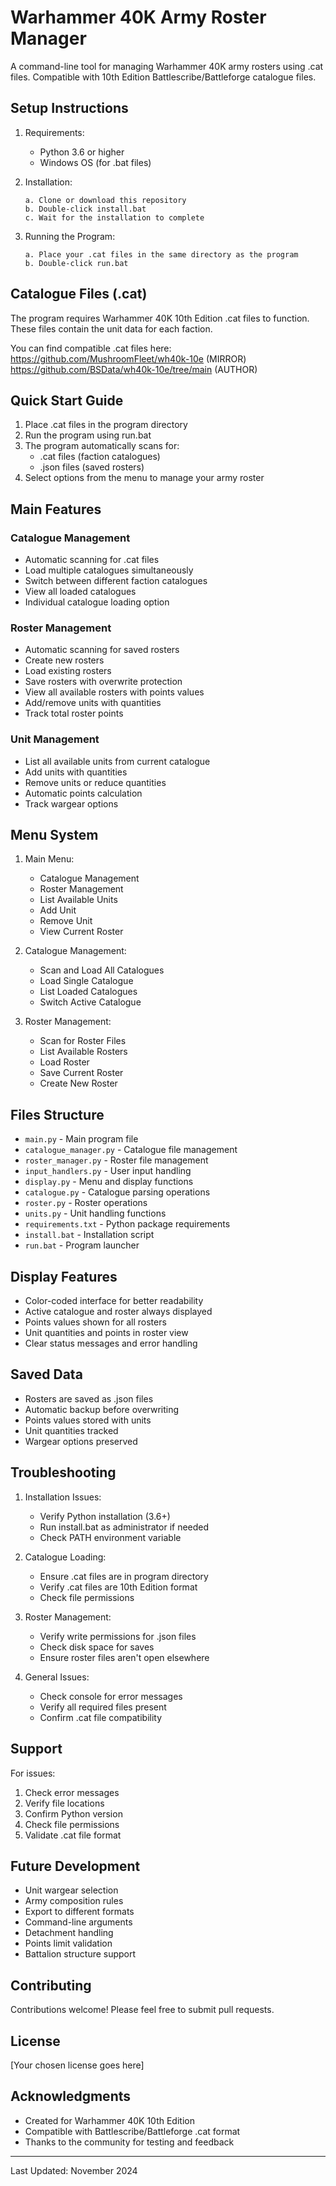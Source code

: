 # Warhammer 40K Army Roster Manager

A command-line tool for managing Warhammer 40K army rosters using .cat files. Compatible with 10th Edition Battlescribe/Battleforge catalogue files.

## Setup Instructions

1. Requirements:
   - Python 3.6 or higher
   - Windows OS (for .bat files)

2. Installation:
   ```
   a. Clone or download this repository
   b. Double-click install.bat
   c. Wait for the installation to complete
   ```

3. Running the Program:
   ```
   a. Place your .cat files in the same directory as the program
   b. Double-click run.bat
   ```

## Catalogue Files (.cat)

The program requires Warhammer 40K 10th Edition .cat files to function. These files contain the unit data for each faction.

You can find compatible .cat files here:
https://github.com/MushroomFleet/wh40k-10e (MIRROR)
https://github.com/BSData/wh40k-10e/tree/main (AUTHOR)

## Quick Start Guide

1. Place .cat files in the program directory
2. Run the program using run.bat
3. The program automatically scans for:
   - .cat files (faction catalogues)
   - .json files (saved rosters)
4. Select options from the menu to manage your army roster

## Main Features

### Catalogue Management
- Automatic scanning for .cat files
- Load multiple catalogues simultaneously
- Switch between different faction catalogues
- View all loaded catalogues
- Individual catalogue loading option

### Roster Management
- Automatic scanning for saved rosters
- Create new rosters
- Load existing rosters
- Save rosters with overwrite protection
- View all available rosters with points values
- Add/remove units with quantities
- Track total roster points

### Unit Management
- List all available units from current catalogue
- Add units with quantities
- Remove units or reduce quantities
- Automatic points calculation
- Track wargear options

## Menu System

1. Main Menu:
   - Catalogue Management
   - Roster Management
   - List Available Units
   - Add Unit
   - Remove Unit
   - View Current Roster

2. Catalogue Management:
   - Scan and Load All Catalogues
   - Load Single Catalogue
   - List Loaded Catalogues
   - Switch Active Catalogue

3. Roster Management:
   - Scan for Roster Files
   - List Available Rosters
   - Load Roster
   - Save Current Roster
   - Create New Roster

## Files Structure

- `main.py` - Main program file
- `catalogue_manager.py` - Catalogue file management
- `roster_manager.py` - Roster file management
- `input_handlers.py` - User input handling
- `display.py` - Menu and display functions
- `catalogue.py` - Catalogue parsing operations
- `roster.py` - Roster operations
- `units.py` - Unit handling functions
- `requirements.txt` - Python package requirements
- `install.bat` - Installation script
- `run.bat` - Program launcher

## Display Features
- Color-coded interface for better readability
- Active catalogue and roster always displayed
- Points values shown for all rosters
- Unit quantities and points in roster view
- Clear status messages and error handling

## Saved Data
- Rosters are saved as .json files
- Automatic backup before overwriting
- Points values stored with units
- Unit quantities tracked
- Wargear options preserved

## Troubleshooting

1. Installation Issues:
   - Verify Python installation (3.6+)
   - Run install.bat as administrator if needed
   - Check PATH environment variable

2. Catalogue Loading:
   - Ensure .cat files are in program directory
   - Verify .cat files are 10th Edition format
   - Check file permissions

3. Roster Management:
   - Verify write permissions for .json files
   - Check disk space for saves
   - Ensure roster files aren't open elsewhere

4. General Issues:
   - Check console for error messages
   - Verify all required files present
   - Confirm .cat file compatibility

## Support

For issues:
1. Check error messages
2. Verify file locations
3. Confirm Python version
4. Check file permissions
5. Validate .cat file format

## Future Development
- Unit wargear selection
- Army composition rules
- Export to different formats
- Command-line arguments
- Detachment handling
- Points limit validation
- Battalion structure support

## Contributing
Contributions welcome! Please feel free to submit pull requests.

## License
[Your chosen license goes here]

## Acknowledgments
- Created for Warhammer 40K 10th Edition
- Compatible with Battlescribe/Battleforge .cat format
- Thanks to the community for testing and feedback

---
Last Updated: November 2024